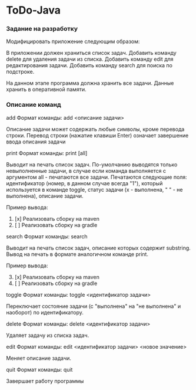 # ToDo-Java
### Задание на разработку  
Модифицировать приложение следующим образом:

В приложении должен храниться список задач.
Добавить команду delete для удаления задачи из списка.
Добавить команду edit для редактирования задачи.
Добавить команду search для поиска по подстроке.


На данном этапе программа должна хранить все задачи. Данные хранить в оперативной памяти.

### Описание команд  
add
Формат команды: add <описание задачи>

Описание задачи может содержать любые символы, кроме перевода строки. Перевод строки (нажатие клавиши Enter) означает завершение ввода описания задачи

print
Формат команды: print [all]

Выводит на печать список задач. По-умолчанию выводятся только невыполненные задачи, в случае если команда выполняется с аргументом all - печатаются все задачи. Печатаются следующие поля: идентификатор (номер, в данном случае всегда "1"), который используется в команде toggle, статус задачи (x - выполнена, " " - не выполнена), описание задачи.

Пример вывода:

1. [x] Реализовать сборку на maven
2. [ ] Реализовать сборку на gradle

search
Формат команды: search <substring>

Выводит на печать список задач, описание которых содержит substring. Вывод на печать в формате аналогичном команде print.

Пример вывода:

3. [x] Реализовать сборку на maven
8. [ ] Реализовать сборку на gradle

toggle
Формат команды: toggle <идентификатор задачи>

Переключает состояние задачи (с "выполнена" на "не выполнена" и наоборот) по идентификатору.

delete
Формат команды: delete <идентификатор задачи>

Удаляет задачу из списка задач.

edit
Формат команды: edit <идентификатор задачи> <новое значение>

Меняет описание задачи.

quit
Формат команды: quit

Завершает работу программы